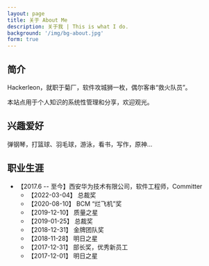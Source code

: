 ```yaml
---
layout: page
title: 关于 About Me
description: 关于我 | This is what I do.
background: '/img/bg-about.jpg'
form: true
---
```


## 简介

Hackerleon，就职于菊厂，软件攻城狮一枚，偶尔客串“救火队员”。

本站点用于个人知识的系统性管理和分享，欢迎观光。

## 兴趣爱好

弹钢琴，打篮球、羽毛球，游泳，看书，写作，原神...

## 职业生涯

- 【2017.6 -- 至今】西安华为技术有限公司，软件工程师，Committer
  - 【2022-03-04】 总裁奖
  - 【2020-08-10】 BCM “烂飞机”奖
  - 【2019-12-10】 质量之星
  - 【2019-01-25】 总裁奖
  - 【2018-12-31】 金牌团队奖
  - 【2018-11-28】 明日之星
  - 【2017-12-31】 部长奖，优秀新员工
  - 【2017-12-01】 明日之星
